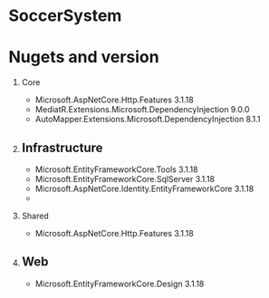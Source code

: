 # SoccerSystem

# Nugets and version

1. Core
	- Microsoft.AspNetCore.Http.Features 3.1.18
	- MediatR.Extensions.Microsoft.DependencyInjection 9.0.0
	- AutoMapper.Extensions.Microsoft.DependencyInjection 8.1.1

2. Infrastructure
	-
	- Microsoft.EntityFrameworkCore.Tools 3.1.18
	- Microsoft.EntityFrameworkCore.SqlServer 3.1.18
	- Microsoft.AspNetCore.Identity.EntityFrameworkCore 3.1.18
	- 
3. Shared
	- Microsoft.AspNetCore.Http.Features 3.1.18

4. Web
	-
	- Microsoft.EntityFrameworkCore.Design 3.1.18
